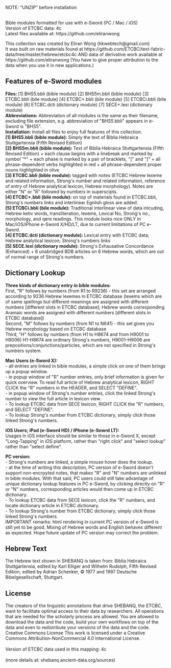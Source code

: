 NOTE: "UNZIP" before installation<br />
<br />

<p>Bible modules formatted for use with e-Sword (PC / Mac / iOS) <br />
Version of ETCBC data: 4c<br />
Latest files available at: https://github.com/eliranwong
</p>

<p>This collection was created by Eliran Wong (hkwebtech@gmail.com)<br />
It was built on raw materials found at https://github.com/ETCBC/text-fabric-data/tree/master/hebrew/etcbc4c AND data of derivative work available at https://github.com/eliranwong (You have to give proper attribution to the data when you use it in new applications.)
</p>

<h2>Features of e-Sword modules</h2>
<p>
<b>Files: </b>[1] BHS5.bbli (bible module) [2] BHS5m.bbli (bible module) [3] ETCBC.bbli (bile module) [4] ETCBC+.bbli (bile module) [5] ETCBCi.bbli (bile module) [6] ETCBC.dcti (dictionary module) [7] SECE+.lexi (dictionary module)<br />
<b>Abbreviations: </b>Abbreviation of all modules is the same as their filename, excluding file extension, e.g. abbreviation of "BHS5.bbli" appears in e-Sword is "BHS5".<br />
<b>Installation: </b>Install all files to enjoy full features of this collection.<br />
<b>[1] BHS5.bbli (bible module): </b>Simply the text of Biblia Hebraica Stuttgartensia (Fifth Revised Edition)<br />
<b>[2] BHS5m.bbli (bible module): </b>Text of Biblia Hebraica Stuttgartensia (Fifth Revised Edition) + each clause begins with a linebreak and marked by symbol "*" + each phase is marked by a pair of bracklets, "[" and "]" + all phrase-dependent verbs highlighted in red + all phrase-dependent proper nouns highlighted in olive<br />
<b>[3] ETCBC.bbli (bible module): </b>tagged with notes (ETCBC Hebrew lexeme and related information, Strong's number and related information, reference of entry of Hebrew analytical lexicon, Hebrew morphology).  Notes are either "N" or "R" followed by numbers in superscipts.<br />
<b>[4] ETCBC+.bbli (bile module): </b>on top of materials found in ETCBC.bbli, Strong's numbers links and interlinear Egnlish gloss are added.<br />
<b>[5] ETCBCi.bbli (bile module): </b>Traditional interlinear view of data inlcuding, Hebrew ketiv words, transliteration, lexeme, Lexical No, Strong's no., morphology, and qere readings.  This module looks nice ONLY in Mac/iOS/iPhone e-Sword X/HD/LT, due to current limitations of PC e-Sword.<br />
<b>[4] ETCBC.dcti (dictionary module): </b>Lexical entry with ETCBC data; Hebrew analytical lexicon; Strong's numbers links<br />
<b>[5] SECE.lexi (dictionary module): </b>Strong's Exhausative Concordance (Enhanced) + 6 unabridged BDB articles on 6 Hebrew words, which are out of normal range of Strong's numbers.
</p>
<h2>Dictionary Lookup</h2>
<p>
<b>Three kinds of dictionary entry in bible modules:</b><br />
First, "R" follows by numbers (from R1 to R9236) - this set are arranged according to 9236 Hebrew lexemes in ETCBC database (lexems which are of same spellings but different meanings are assigned with different numbers [different slots in ETCBC database]; Hebrew words corresponding Aramaic words are assigned with different numbers [different slots in ETCBC database])<br />
Second, "M" follows by numbers (from N1 to N641) - this set gives you Hebrew morphology based on ETCBC database<br />
Third, "H" follows by numbers (from H1 to H8674 and from H9001 to H9006) H1-H8674 are ordinary Strong's numbers, H9001-H9006 are prepositions/conjunctions/particles, which are not specified in Strong's numbers system.
</p>
<p>
<b>Mac Users (e-Sword X):</b><br />
- all entries are linked in bible modules, a simple click on one of them brings up a popup window.<br />
- in popup window of "R" number entries, only brief information is given for quick overview.  To read full article of Hebrew analytical lexicon, RIGHT CLICK the "R" numbers in the HEADER, and SELECT "DEFINE".<br />
- in popup window of Strong's number entries, click the linked Strong's number to view the full article in lexicon view.<br />
- To lookup ETCBC data from SECE lexicon, RIGHT CLICK the "R" numbers, and SELECT "DEFINE".<br />
- To lookup Strong's number from ETCBC dictionary, simply click those linked Strong's numbers.
</p>
<p>
<b>iOS Users; iPad (e-Sword HD) / iPhone (e-Sowrd LT):</b><br />
Usages in iOS interface should be similar to those in e-Sword X, except "Long-Tapping" in iOS platform, rather than "right click" and "select lookup" rather than "select define".
</p>
<p>
<b>PC version:</b><br />
- Strong's numbers are linked, a simple mouse hover does the lookup.<br />
- at the time of writing this description, PC version of e-Sword doesn't support non-encrpyted notes, that makes "R" and "N" numbers are unlinked in bible modules.  With that said, PC users could still take advantage of unique dictionary lookup features in PC e-Sword, by clicking directly on "R" or "N" numbers, corresponding articles would then come up in ETCBC dictionary.<br />
- To lookup ETCBC data from SECE lexicon, click the "R" numbers, and locate dictionary article in ETCBC dictionary.<br />
- To lookup Strong's number from ETCBC dictionary, simply click those linked Strong's numbers.<br />
IMPORTANT remarks: html rendering in current PC version of e-Sword is still yet to be good.  Mixing of Hebrew words and English behaves different as expected.  Hope future update of PC version may correct the problem.
</p>
<h2>Hebrew Text</h2>
<p>
The Hebrew text shown in SHEBANQ is taken from: Biblia Hebraica Stuttgartensia, edited by Karl Elliger and Wilhelm Rudolph, Fifth Revised Edition, edited by Adrian Schenker, © 1977 and 1997 Deutsche Bibelgesellschaft, Stuttgart.<br />
</p>
<h2>License</h2>
<p>The creators of the linguistic annotations that drive SHEBANQ, the ETCBC, want to facilitate optimal access to their data by researchers. All operations that are needed for the scholarly process are allowed. You are allowed to download the data and the code, build your own workflows on top of the data and even to redistribute your versions of the data and the code.
<br />
Creative Commons License
This work is licensed under a Creative Commons Attribution-NonCommercial 4.0 International License.<br />
<br />
Version of ETCBC data used in this mapping: 4c<br /><br />
(more details at: shebanq.ancient-data.org/sources)
</p>
